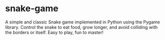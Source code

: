 # snake-game
A simple and classic Snake game implemented in Python using the Pygame library. Control the snake to eat food, grow longer, and avoid colliding with the borders or itself. Easy to play, fun to master!

